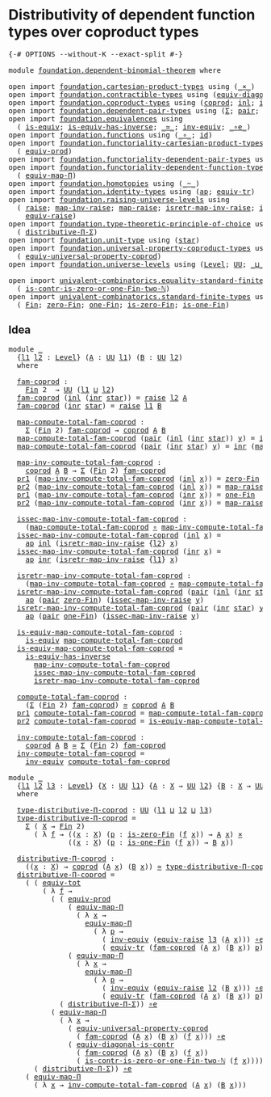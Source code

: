 # Distributivity of dependent function types over coproduct types

<pre class="Agda"><a id="76" class="Symbol">{-#</a> <a id="80" class="Keyword">OPTIONS</a> <a id="88" class="Pragma">--without-K</a> <a id="100" class="Pragma">--exact-split</a> <a id="114" class="Symbol">#-}</a>

<a id="119" class="Keyword">module</a> <a id="126" href="foundation.dependent-binomial-theorem.html" class="Module">foundation.dependent-binomial-theorem</a> <a id="164" class="Keyword">where</a>

<a id="171" class="Keyword">open</a> <a id="176" class="Keyword">import</a> <a id="183" href="foundation.cartesian-product-types.html" class="Module">foundation.cartesian-product-types</a> <a id="218" class="Keyword">using</a> <a id="224" class="Symbol">(</a><a id="225" href="foundation-core.cartesian-product-types.html#577" class="Function Operator">_×_</a><a id="228" class="Symbol">)</a>
<a id="230" class="Keyword">open</a> <a id="235" class="Keyword">import</a> <a id="242" href="foundation.contractible-types.html" class="Module">foundation.contractible-types</a> <a id="272" class="Keyword">using</a> <a id="278" class="Symbol">(</a><a id="279" href="foundation.contractible-types.html#6169" class="Function">equiv-diagonal-is-contr</a><a id="302" class="Symbol">)</a>
<a id="304" class="Keyword">open</a> <a id="309" class="Keyword">import</a> <a id="316" href="foundation.coproduct-types.html" class="Module">foundation.coproduct-types</a> <a id="343" class="Keyword">using</a> <a id="349" class="Symbol">(</a><a id="350" href="foundation.coproduct-types.html#1168" class="Datatype">coprod</a><a id="356" class="Symbol">;</a> <a id="358" href="foundation.coproduct-types.html#1239" class="InductiveConstructor">inl</a><a id="361" class="Symbol">;</a> <a id="363" href="foundation.coproduct-types.html#1262" class="InductiveConstructor">inr</a><a id="366" class="Symbol">)</a>
<a id="368" class="Keyword">open</a> <a id="373" class="Keyword">import</a> <a id="380" href="foundation.dependent-pair-types.html" class="Module">foundation.dependent-pair-types</a> <a id="412" class="Keyword">using</a> <a id="418" class="Symbol">(</a><a id="419" href="foundation-core.dependent-pair-types.html#502" class="Record">Σ</a><a id="420" class="Symbol">;</a> <a id="422" href="foundation-core.dependent-pair-types.html#575" class="InductiveConstructor">pair</a><a id="426" class="Symbol">;</a> <a id="428" href="foundation-core.dependent-pair-types.html#592" class="Field">pr1</a><a id="431" class="Symbol">;</a> <a id="433" href="foundation-core.dependent-pair-types.html#604" class="Field">pr2</a><a id="436" class="Symbol">)</a>
<a id="438" class="Keyword">open</a> <a id="443" class="Keyword">import</a> <a id="450" href="foundation.equivalences.html" class="Module">foundation.equivalences</a> <a id="474" class="Keyword">using</a>
  <a id="482" class="Symbol">(</a> <a id="484" href="foundation-core.equivalences.html#1543" class="Function">is-equiv</a><a id="492" class="Symbol">;</a> <a id="494" href="foundation-core.equivalences.html#3000" class="Function">is-equiv-has-inverse</a><a id="514" class="Symbol">;</a> <a id="516" href="foundation-core.equivalences.html#1608" class="Function Operator">_≃_</a><a id="519" class="Symbol">;</a> <a id="521" href="foundation-core.equivalences.html#5708" class="Function">inv-equiv</a><a id="530" class="Symbol">;</a> <a id="532" href="foundation-core.equivalences.html#7856" class="Function Operator">_∘e_</a><a id="536" class="Symbol">)</a>
<a id="538" class="Keyword">open</a> <a id="543" class="Keyword">import</a> <a id="550" href="foundation.functions.html" class="Module">foundation.functions</a> <a id="571" class="Keyword">using</a> <a id="577" class="Symbol">(</a><a id="578" href="foundation-core.functions.html#407" class="Function Operator">_∘_</a><a id="581" class="Symbol">;</a> <a id="583" href="foundation-core.functions.html#309" class="Function">id</a><a id="585" class="Symbol">)</a>
<a id="587" class="Keyword">open</a> <a id="592" class="Keyword">import</a> <a id="599" href="foundation.functoriality-cartesian-product-types.html" class="Module">foundation.functoriality-cartesian-product-types</a> <a id="648" class="Keyword">using</a>
  <a id="656" class="Symbol">(</a> <a id="658" href="foundation.functoriality-cartesian-product-types.html#3166" class="Function">equiv-prod</a><a id="668" class="Symbol">)</a>
<a id="670" class="Keyword">open</a> <a id="675" class="Keyword">import</a> <a id="682" href="foundation.functoriality-dependent-pair-types.html" class="Module">foundation.functoriality-dependent-pair-types</a> <a id="728" class="Keyword">using</a> <a id="734" class="Symbol">(</a><a id="735" href="foundation-core.functoriality-dependent-pair-types.html#6804" class="Function">equiv-tot</a><a id="744" class="Symbol">)</a>
<a id="746" class="Keyword">open</a> <a id="751" class="Keyword">import</a> <a id="758" href="foundation.functoriality-dependent-function-types.html" class="Module">foundation.functoriality-dependent-function-types</a> <a id="808" class="Keyword">using</a>
  <a id="816" class="Symbol">(</a> <a id="818" href="foundation-core.functoriality-dependent-function-types.html#2222" class="Function">equiv-map-Π</a><a id="829" class="Symbol">)</a>
<a id="831" class="Keyword">open</a> <a id="836" class="Keyword">import</a> <a id="843" href="foundation.homotopies.html" class="Module">foundation.homotopies</a> <a id="865" class="Keyword">using</a> <a id="871" class="Symbol">(</a><a id="872" href="foundation-core.homotopies.html#614" class="Function Operator">_~_</a><a id="875" class="Symbol">)</a>
<a id="877" class="Keyword">open</a> <a id="882" class="Keyword">import</a> <a id="889" href="foundation.identity-types.html" class="Module">foundation.identity-types</a> <a id="915" class="Keyword">using</a> <a id="921" class="Symbol">(</a><a id="922" href="foundation-core.identity-types.html#3990" class="Function">ap</a><a id="924" class="Symbol">;</a> <a id="926" href="foundation.identity-types.html#3840" class="Function">equiv-tr</a><a id="934" class="Symbol">)</a>
<a id="936" class="Keyword">open</a> <a id="941" class="Keyword">import</a> <a id="948" href="foundation.raising-universe-levels.html" class="Module">foundation.raising-universe-levels</a> <a id="983" class="Keyword">using</a>
  <a id="991" class="Symbol">(</a> <a id="993" href="foundation.raising-universe-levels.html#964" class="Datatype">raise</a><a id="998" class="Symbol">;</a> <a id="1000" href="foundation.raising-universe-levels.html#1105" class="Function">map-inv-raise</a><a id="1013" class="Symbol">;</a> <a id="1015" href="foundation.raising-universe-levels.html#1029" class="InductiveConstructor">map-raise</a><a id="1024" class="Symbol">;</a> <a id="1026" href="foundation.raising-universe-levels.html#1273" class="Function">isretr-map-inv-raise</a><a id="1046" class="Symbol">;</a> <a id="1048" href="foundation.raising-universe-levels.html#1172" class="Function">issec-map-inv-raise</a><a id="1067" class="Symbol">;</a>
    <a id="1073" href="foundation.raising-universe-levels.html#1541" class="Function">equiv-raise</a><a id="1084" class="Symbol">)</a>
<a id="1086" class="Keyword">open</a> <a id="1091" class="Keyword">import</a> <a id="1098" href="foundation.type-theoretic-principle-of-choice.html" class="Module">foundation.type-theoretic-principle-of-choice</a> <a id="1144" class="Keyword">using</a>
  <a id="1152" class="Symbol">(</a> <a id="1154" href="foundation.type-theoretic-principle-of-choice.html#4375" class="Function">distributive-Π-Σ</a><a id="1170" class="Symbol">)</a>
<a id="1172" class="Keyword">open</a> <a id="1177" class="Keyword">import</a> <a id="1184" href="foundation.unit-type.html" class="Module">foundation.unit-type</a> <a id="1205" class="Keyword">using</a> <a id="1211" class="Symbol">(</a><a id="1212" href="foundation.unit-type.html#1099" class="InductiveConstructor">star</a><a id="1216" class="Symbol">)</a>
<a id="1218" class="Keyword">open</a> <a id="1223" class="Keyword">import</a> <a id="1230" href="foundation.universal-property-coproduct-types.html" class="Module">foundation.universal-property-coproduct-types</a> <a id="1276" class="Keyword">using</a>
  <a id="1284" class="Symbol">(</a> <a id="1286" href="foundation.universal-property-coproduct-types.html#2181" class="Function">equiv-universal-property-coprod</a><a id="1317" class="Symbol">)</a>
<a id="1319" class="Keyword">open</a> <a id="1324" class="Keyword">import</a> <a id="1331" href="foundation.universe-levels.html" class="Module">foundation.universe-levels</a> <a id="1358" class="Keyword">using</a> <a id="1364" class="Symbol">(</a><a id="1365" href="Agda.Primitive.html#597" class="Postulate">Level</a><a id="1370" class="Symbol">;</a> <a id="1372" href="foundation-core.universe-levels.html#222" class="Primitive">UU</a><a id="1374" class="Symbol">;</a> <a id="1376" href="Agda.Primitive.html#810" class="Primitive Operator">_⊔_</a><a id="1379" class="Symbol">)</a>

<a id="1382" class="Keyword">open</a> <a id="1387" class="Keyword">import</a> <a id="1394" href="univalent-combinatorics.equality-standard-finite-types.html" class="Module">univalent-combinatorics.equality-standard-finite-types</a> <a id="1449" class="Keyword">using</a>
  <a id="1457" class="Symbol">(</a> <a id="1459" href="univalent-combinatorics.equality-standard-finite-types.html#4709" class="Function">is-contr-is-zero-or-one-Fin-two-ℕ</a><a id="1492" class="Symbol">)</a>
<a id="1494" class="Keyword">open</a> <a id="1499" class="Keyword">import</a> <a id="1506" href="univalent-combinatorics.standard-finite-types.html" class="Module">univalent-combinatorics.standard-finite-types</a> <a id="1552" class="Keyword">using</a>
  <a id="1560" class="Symbol">(</a> <a id="1562" href="univalent-combinatorics.standard-finite-types.html#2149" class="Function">Fin</a><a id="1565" class="Symbol">;</a> <a id="1567" href="univalent-combinatorics.standard-finite-types.html#7083" class="Function">zero-Fin</a><a id="1575" class="Symbol">;</a> <a id="1577" href="univalent-combinatorics.standard-finite-types.html#8398" class="Function">one-Fin</a><a id="1584" class="Symbol">;</a> <a id="1586" href="univalent-combinatorics.standard-finite-types.html#7184" class="Function">is-zero-Fin</a><a id="1597" class="Symbol">;</a> <a id="1599" href="univalent-combinatorics.standard-finite-types.html#8466" class="Function">is-one-Fin</a><a id="1609" class="Symbol">)</a>
</pre>
## Idea

<pre class="Agda"><a id="1633" class="Keyword">module</a> <a id="1640" href="foundation.dependent-binomial-theorem.html#1640" class="Module">_</a>
  <a id="1644" class="Symbol">{</a><a id="1645" href="foundation.dependent-binomial-theorem.html#1645" class="Bound">l1</a> <a id="1648" href="foundation.dependent-binomial-theorem.html#1648" class="Bound">l2</a> <a id="1651" class="Symbol">:</a> <a id="1653" href="Agda.Primitive.html#597" class="Postulate">Level</a><a id="1658" class="Symbol">}</a> <a id="1660" class="Symbol">(</a><a id="1661" href="foundation.dependent-binomial-theorem.html#1661" class="Bound">A</a> <a id="1663" class="Symbol">:</a> <a id="1665" href="foundation-core.universe-levels.html#222" class="Primitive">UU</a> <a id="1668" href="foundation.dependent-binomial-theorem.html#1645" class="Bound">l1</a><a id="1670" class="Symbol">)</a> <a id="1672" class="Symbol">(</a><a id="1673" href="foundation.dependent-binomial-theorem.html#1673" class="Bound">B</a> <a id="1675" class="Symbol">:</a> <a id="1677" href="foundation-core.universe-levels.html#222" class="Primitive">UU</a> <a id="1680" href="foundation.dependent-binomial-theorem.html#1648" class="Bound">l2</a><a id="1682" class="Symbol">)</a>
  <a id="1686" class="Keyword">where</a>
  
  <a id="1697" href="foundation.dependent-binomial-theorem.html#1697" class="Function">fam-coprod</a> <a id="1708" class="Symbol">:</a>
    <a id="1714" href="univalent-combinatorics.standard-finite-types.html#2149" class="Function">Fin</a> <a id="1718" class="Number">2</a>  <a id="1721" class="Symbol">→</a> <a id="1723" href="foundation-core.universe-levels.html#222" class="Primitive">UU</a> <a id="1726" class="Symbol">(</a><a id="1727" href="foundation.dependent-binomial-theorem.html#1645" class="Bound">l1</a> <a id="1730" href="Agda.Primitive.html#810" class="Primitive Operator">⊔</a> <a id="1732" href="foundation.dependent-binomial-theorem.html#1648" class="Bound">l2</a><a id="1734" class="Symbol">)</a>
  <a id="1738" href="foundation.dependent-binomial-theorem.html#1697" class="Function">fam-coprod</a> <a id="1749" class="Symbol">(</a><a id="1750" href="foundation.coproduct-types.html#1239" class="InductiveConstructor">inl</a> <a id="1754" class="Symbol">(</a><a id="1755" href="foundation.coproduct-types.html#1262" class="InductiveConstructor">inr</a> <a id="1759" href="foundation.unit-type.html#1099" class="InductiveConstructor">star</a><a id="1763" class="Symbol">))</a> <a id="1766" class="Symbol">=</a> <a id="1768" href="foundation.raising-universe-levels.html#964" class="Datatype">raise</a> <a id="1774" href="foundation.dependent-binomial-theorem.html#1648" class="Bound">l2</a> <a id="1777" href="foundation.dependent-binomial-theorem.html#1661" class="Bound">A</a>
  <a id="1781" href="foundation.dependent-binomial-theorem.html#1697" class="Function">fam-coprod</a> <a id="1792" class="Symbol">(</a><a id="1793" href="foundation.coproduct-types.html#1262" class="InductiveConstructor">inr</a> <a id="1797" href="foundation.unit-type.html#1099" class="InductiveConstructor">star</a><a id="1801" class="Symbol">)</a> <a id="1803" class="Symbol">=</a> <a id="1805" href="foundation.raising-universe-levels.html#964" class="Datatype">raise</a> <a id="1811" href="foundation.dependent-binomial-theorem.html#1645" class="Bound">l1</a> <a id="1814" href="foundation.dependent-binomial-theorem.html#1673" class="Bound">B</a>
  
  <a id="1821" href="foundation.dependent-binomial-theorem.html#1821" class="Function">map-compute-total-fam-coprod</a> <a id="1850" class="Symbol">:</a>
    <a id="1856" href="foundation-core.dependent-pair-types.html#502" class="Record">Σ</a> <a id="1858" class="Symbol">(</a><a id="1859" href="univalent-combinatorics.standard-finite-types.html#2149" class="Function">Fin</a> <a id="1863" class="Number">2</a><a id="1864" class="Symbol">)</a> <a id="1866" href="foundation.dependent-binomial-theorem.html#1697" class="Function">fam-coprod</a> <a id="1877" class="Symbol">→</a> <a id="1879" href="foundation.coproduct-types.html#1168" class="Datatype">coprod</a> <a id="1886" href="foundation.dependent-binomial-theorem.html#1661" class="Bound">A</a> <a id="1888" href="foundation.dependent-binomial-theorem.html#1673" class="Bound">B</a>
  <a id="1892" href="foundation.dependent-binomial-theorem.html#1821" class="Function">map-compute-total-fam-coprod</a> <a id="1921" class="Symbol">(</a><a id="1922" href="foundation-core.dependent-pair-types.html#575" class="InductiveConstructor">pair</a> <a id="1927" class="Symbol">(</a><a id="1928" href="foundation.coproduct-types.html#1239" class="InductiveConstructor">inl</a> <a id="1932" class="Symbol">(</a><a id="1933" href="foundation.coproduct-types.html#1262" class="InductiveConstructor">inr</a> <a id="1937" href="foundation.unit-type.html#1099" class="InductiveConstructor">star</a><a id="1941" class="Symbol">))</a> <a id="1944" href="foundation.dependent-binomial-theorem.html#1944" class="Bound">y</a><a id="1945" class="Symbol">)</a> <a id="1947" class="Symbol">=</a> <a id="1949" href="foundation.coproduct-types.html#1239" class="InductiveConstructor">inl</a> <a id="1953" class="Symbol">(</a><a id="1954" href="foundation.raising-universe-levels.html#1105" class="Function">map-inv-raise</a> <a id="1968" href="foundation.dependent-binomial-theorem.html#1944" class="Bound">y</a><a id="1969" class="Symbol">)</a>
  <a id="1973" href="foundation.dependent-binomial-theorem.html#1821" class="Function">map-compute-total-fam-coprod</a> <a id="2002" class="Symbol">(</a><a id="2003" href="foundation-core.dependent-pair-types.html#575" class="InductiveConstructor">pair</a> <a id="2008" class="Symbol">(</a><a id="2009" href="foundation.coproduct-types.html#1262" class="InductiveConstructor">inr</a> <a id="2013" href="foundation.unit-type.html#1099" class="InductiveConstructor">star</a><a id="2017" class="Symbol">)</a> <a id="2019" href="foundation.dependent-binomial-theorem.html#2019" class="Bound">y</a><a id="2020" class="Symbol">)</a> <a id="2022" class="Symbol">=</a> <a id="2024" href="foundation.coproduct-types.html#1262" class="InductiveConstructor">inr</a> <a id="2028" class="Symbol">(</a><a id="2029" href="foundation.raising-universe-levels.html#1105" class="Function">map-inv-raise</a> <a id="2043" href="foundation.dependent-binomial-theorem.html#2019" class="Bound">y</a><a id="2044" class="Symbol">)</a>

  <a id="2049" href="foundation.dependent-binomial-theorem.html#2049" class="Function">map-inv-compute-total-fam-coprod</a> <a id="2082" class="Symbol">:</a>
    <a id="2088" href="foundation.coproduct-types.html#1168" class="Datatype">coprod</a> <a id="2095" href="foundation.dependent-binomial-theorem.html#1661" class="Bound">A</a> <a id="2097" href="foundation.dependent-binomial-theorem.html#1673" class="Bound">B</a> <a id="2099" class="Symbol">→</a> <a id="2101" href="foundation-core.dependent-pair-types.html#502" class="Record">Σ</a> <a id="2103" class="Symbol">(</a><a id="2104" href="univalent-combinatorics.standard-finite-types.html#2149" class="Function">Fin</a> <a id="2108" class="Number">2</a><a id="2109" class="Symbol">)</a> <a id="2111" href="foundation.dependent-binomial-theorem.html#1697" class="Function">fam-coprod</a>
  <a id="2124" href="foundation-core.dependent-pair-types.html#592" class="Field">pr1</a> <a id="2128" class="Symbol">(</a><a id="2129" href="foundation.dependent-binomial-theorem.html#2049" class="Function">map-inv-compute-total-fam-coprod</a> <a id="2162" class="Symbol">(</a><a id="2163" href="foundation.coproduct-types.html#1239" class="InductiveConstructor">inl</a> <a id="2167" href="foundation.dependent-binomial-theorem.html#2167" class="Bound">x</a><a id="2168" class="Symbol">))</a> <a id="2171" class="Symbol">=</a> <a id="2173" href="univalent-combinatorics.standard-finite-types.html#7083" class="Function">zero-Fin</a>
  <a id="2184" href="foundation-core.dependent-pair-types.html#604" class="Field">pr2</a> <a id="2188" class="Symbol">(</a><a id="2189" href="foundation.dependent-binomial-theorem.html#2049" class="Function">map-inv-compute-total-fam-coprod</a> <a id="2222" class="Symbol">(</a><a id="2223" href="foundation.coproduct-types.html#1239" class="InductiveConstructor">inl</a> <a id="2227" href="foundation.dependent-binomial-theorem.html#2227" class="Bound">x</a><a id="2228" class="Symbol">))</a> <a id="2231" class="Symbol">=</a> <a id="2233" href="foundation.raising-universe-levels.html#1029" class="InductiveConstructor">map-raise</a> <a id="2243" href="foundation.dependent-binomial-theorem.html#2227" class="Bound">x</a>
  <a id="2247" href="foundation-core.dependent-pair-types.html#592" class="Field">pr1</a> <a id="2251" class="Symbol">(</a><a id="2252" href="foundation.dependent-binomial-theorem.html#2049" class="Function">map-inv-compute-total-fam-coprod</a> <a id="2285" class="Symbol">(</a><a id="2286" href="foundation.coproduct-types.html#1262" class="InductiveConstructor">inr</a> <a id="2290" href="foundation.dependent-binomial-theorem.html#2290" class="Bound">x</a><a id="2291" class="Symbol">))</a> <a id="2294" class="Symbol">=</a> <a id="2296" href="univalent-combinatorics.standard-finite-types.html#8398" class="Function">one-Fin</a>
  <a id="2306" href="foundation-core.dependent-pair-types.html#604" class="Field">pr2</a> <a id="2310" class="Symbol">(</a><a id="2311" href="foundation.dependent-binomial-theorem.html#2049" class="Function">map-inv-compute-total-fam-coprod</a> <a id="2344" class="Symbol">(</a><a id="2345" href="foundation.coproduct-types.html#1262" class="InductiveConstructor">inr</a> <a id="2349" href="foundation.dependent-binomial-theorem.html#2349" class="Bound">x</a><a id="2350" class="Symbol">))</a> <a id="2353" class="Symbol">=</a> <a id="2355" href="foundation.raising-universe-levels.html#1029" class="InductiveConstructor">map-raise</a> <a id="2365" href="foundation.dependent-binomial-theorem.html#2349" class="Bound">x</a>

  <a id="2370" href="foundation.dependent-binomial-theorem.html#2370" class="Function">issec-map-inv-compute-total-fam-coprod</a> <a id="2409" class="Symbol">:</a>
    <a id="2415" class="Symbol">(</a><a id="2416" href="foundation.dependent-binomial-theorem.html#1821" class="Function">map-compute-total-fam-coprod</a> <a id="2445" href="foundation-core.functions.html#407" class="Function Operator">∘</a> <a id="2447" href="foundation.dependent-binomial-theorem.html#2049" class="Function">map-inv-compute-total-fam-coprod</a><a id="2479" class="Symbol">)</a> <a id="2481" href="foundation-core.homotopies.html#614" class="Function Operator">~</a> <a id="2483" href="foundation-core.functions.html#309" class="Function">id</a>
  <a id="2488" href="foundation.dependent-binomial-theorem.html#2370" class="Function">issec-map-inv-compute-total-fam-coprod</a> <a id="2527" class="Symbol">(</a><a id="2528" href="foundation.coproduct-types.html#1239" class="InductiveConstructor">inl</a> <a id="2532" href="foundation.dependent-binomial-theorem.html#2532" class="Bound">x</a><a id="2533" class="Symbol">)</a> <a id="2535" class="Symbol">=</a>
    <a id="2541" href="foundation-core.identity-types.html#3990" class="Function">ap</a> <a id="2544" href="foundation.coproduct-types.html#1239" class="InductiveConstructor">inl</a> <a id="2548" class="Symbol">(</a><a id="2549" href="foundation.raising-universe-levels.html#1273" class="Function">isretr-map-inv-raise</a> <a id="2570" class="Symbol">{</a><a id="2571" href="foundation.dependent-binomial-theorem.html#1648" class="Bound">l2</a><a id="2573" class="Symbol">}</a> <a id="2575" href="foundation.dependent-binomial-theorem.html#2532" class="Bound">x</a><a id="2576" class="Symbol">)</a>
  <a id="2580" href="foundation.dependent-binomial-theorem.html#2370" class="Function">issec-map-inv-compute-total-fam-coprod</a> <a id="2619" class="Symbol">(</a><a id="2620" href="foundation.coproduct-types.html#1262" class="InductiveConstructor">inr</a> <a id="2624" href="foundation.dependent-binomial-theorem.html#2624" class="Bound">x</a><a id="2625" class="Symbol">)</a> <a id="2627" class="Symbol">=</a>
    <a id="2633" href="foundation-core.identity-types.html#3990" class="Function">ap</a> <a id="2636" href="foundation.coproduct-types.html#1262" class="InductiveConstructor">inr</a> <a id="2640" class="Symbol">(</a><a id="2641" href="foundation.raising-universe-levels.html#1273" class="Function">isretr-map-inv-raise</a> <a id="2662" class="Symbol">{</a><a id="2663" href="foundation.dependent-binomial-theorem.html#1645" class="Bound">l1</a><a id="2665" class="Symbol">}</a> <a id="2667" href="foundation.dependent-binomial-theorem.html#2624" class="Bound">x</a><a id="2668" class="Symbol">)</a>

  <a id="2673" href="foundation.dependent-binomial-theorem.html#2673" class="Function">isretr-map-inv-compute-total-fam-coprod</a> <a id="2713" class="Symbol">:</a>
    <a id="2719" class="Symbol">(</a><a id="2720" href="foundation.dependent-binomial-theorem.html#2049" class="Function">map-inv-compute-total-fam-coprod</a> <a id="2753" href="foundation-core.functions.html#407" class="Function Operator">∘</a> <a id="2755" href="foundation.dependent-binomial-theorem.html#1821" class="Function">map-compute-total-fam-coprod</a><a id="2783" class="Symbol">)</a> <a id="2785" href="foundation-core.homotopies.html#614" class="Function Operator">~</a> <a id="2787" href="foundation-core.functions.html#309" class="Function">id</a>
  <a id="2792" href="foundation.dependent-binomial-theorem.html#2673" class="Function">isretr-map-inv-compute-total-fam-coprod</a> <a id="2832" class="Symbol">(</a><a id="2833" href="foundation-core.dependent-pair-types.html#575" class="InductiveConstructor">pair</a> <a id="2838" class="Symbol">(</a><a id="2839" href="foundation.coproduct-types.html#1239" class="InductiveConstructor">inl</a> <a id="2843" class="Symbol">(</a><a id="2844" href="foundation.coproduct-types.html#1262" class="InductiveConstructor">inr</a> <a id="2848" href="foundation.unit-type.html#1099" class="InductiveConstructor">star</a><a id="2852" class="Symbol">))</a> <a id="2855" href="foundation.dependent-binomial-theorem.html#2855" class="Bound">y</a><a id="2856" class="Symbol">)</a> <a id="2858" class="Symbol">=</a>
    <a id="2864" href="foundation-core.identity-types.html#3990" class="Function">ap</a> <a id="2867" class="Symbol">(</a><a id="2868" href="foundation-core.dependent-pair-types.html#575" class="InductiveConstructor">pair</a> <a id="2873" href="univalent-combinatorics.standard-finite-types.html#7083" class="Function">zero-Fin</a><a id="2881" class="Symbol">)</a> <a id="2883" class="Symbol">(</a><a id="2884" href="foundation.raising-universe-levels.html#1172" class="Function">issec-map-inv-raise</a> <a id="2904" href="foundation.dependent-binomial-theorem.html#2855" class="Bound">y</a><a id="2905" class="Symbol">)</a>
  <a id="2909" href="foundation.dependent-binomial-theorem.html#2673" class="Function">isretr-map-inv-compute-total-fam-coprod</a> <a id="2949" class="Symbol">(</a><a id="2950" href="foundation-core.dependent-pair-types.html#575" class="InductiveConstructor">pair</a> <a id="2955" class="Symbol">(</a><a id="2956" href="foundation.coproduct-types.html#1262" class="InductiveConstructor">inr</a> <a id="2960" href="foundation.unit-type.html#1099" class="InductiveConstructor">star</a><a id="2964" class="Symbol">)</a> <a id="2966" href="foundation.dependent-binomial-theorem.html#2966" class="Bound">y</a><a id="2967" class="Symbol">)</a> <a id="2969" class="Symbol">=</a>
    <a id="2975" href="foundation-core.identity-types.html#3990" class="Function">ap</a> <a id="2978" class="Symbol">(</a><a id="2979" href="foundation-core.dependent-pair-types.html#575" class="InductiveConstructor">pair</a> <a id="2984" href="univalent-combinatorics.standard-finite-types.html#8398" class="Function">one-Fin</a><a id="2991" class="Symbol">)</a> <a id="2993" class="Symbol">(</a><a id="2994" href="foundation.raising-universe-levels.html#1172" class="Function">issec-map-inv-raise</a> <a id="3014" href="foundation.dependent-binomial-theorem.html#2966" class="Bound">y</a><a id="3015" class="Symbol">)</a>

  <a id="3020" href="foundation.dependent-binomial-theorem.html#3020" class="Function">is-equiv-map-compute-total-fam-coprod</a> <a id="3058" class="Symbol">:</a>
    <a id="3064" href="foundation-core.equivalences.html#1543" class="Function">is-equiv</a> <a id="3073" href="foundation.dependent-binomial-theorem.html#1821" class="Function">map-compute-total-fam-coprod</a>
  <a id="3104" href="foundation.dependent-binomial-theorem.html#3020" class="Function">is-equiv-map-compute-total-fam-coprod</a> <a id="3142" class="Symbol">=</a>
    <a id="3148" href="foundation-core.equivalences.html#3000" class="Function">is-equiv-has-inverse</a>
      <a id="3175" href="foundation.dependent-binomial-theorem.html#2049" class="Function">map-inv-compute-total-fam-coprod</a>
      <a id="3214" href="foundation.dependent-binomial-theorem.html#2370" class="Function">issec-map-inv-compute-total-fam-coprod</a>
      <a id="3259" href="foundation.dependent-binomial-theorem.html#2673" class="Function">isretr-map-inv-compute-total-fam-coprod</a>
  
  <a id="3304" href="foundation.dependent-binomial-theorem.html#3304" class="Function">compute-total-fam-coprod</a> <a id="3329" class="Symbol">:</a>
    <a id="3335" class="Symbol">(</a><a id="3336" href="foundation-core.dependent-pair-types.html#502" class="Record">Σ</a> <a id="3338" class="Symbol">(</a><a id="3339" href="univalent-combinatorics.standard-finite-types.html#2149" class="Function">Fin</a> <a id="3343" class="Number">2</a><a id="3344" class="Symbol">)</a> <a id="3346" href="foundation.dependent-binomial-theorem.html#1697" class="Function">fam-coprod</a><a id="3356" class="Symbol">)</a> <a id="3358" href="foundation-core.equivalences.html#1608" class="Function Operator">≃</a> <a id="3360" href="foundation.coproduct-types.html#1168" class="Datatype">coprod</a> <a id="3367" href="foundation.dependent-binomial-theorem.html#1661" class="Bound">A</a> <a id="3369" href="foundation.dependent-binomial-theorem.html#1673" class="Bound">B</a>
  <a id="3373" href="foundation-core.dependent-pair-types.html#592" class="Field">pr1</a> <a id="3377" href="foundation.dependent-binomial-theorem.html#3304" class="Function">compute-total-fam-coprod</a> <a id="3402" class="Symbol">=</a> <a id="3404" href="foundation.dependent-binomial-theorem.html#1821" class="Function">map-compute-total-fam-coprod</a>
  <a id="3435" href="foundation-core.dependent-pair-types.html#604" class="Field">pr2</a> <a id="3439" href="foundation.dependent-binomial-theorem.html#3304" class="Function">compute-total-fam-coprod</a> <a id="3464" class="Symbol">=</a> <a id="3466" href="foundation.dependent-binomial-theorem.html#3020" class="Function">is-equiv-map-compute-total-fam-coprod</a>

  <a id="3507" href="foundation.dependent-binomial-theorem.html#3507" class="Function">inv-compute-total-fam-coprod</a> <a id="3536" class="Symbol">:</a>
    <a id="3542" href="foundation.coproduct-types.html#1168" class="Datatype">coprod</a> <a id="3549" href="foundation.dependent-binomial-theorem.html#1661" class="Bound">A</a> <a id="3551" href="foundation.dependent-binomial-theorem.html#1673" class="Bound">B</a> <a id="3553" href="foundation-core.equivalences.html#1608" class="Function Operator">≃</a> <a id="3555" href="foundation-core.dependent-pair-types.html#502" class="Record">Σ</a> <a id="3557" class="Symbol">(</a><a id="3558" href="univalent-combinatorics.standard-finite-types.html#2149" class="Function">Fin</a> <a id="3562" class="Number">2</a><a id="3563" class="Symbol">)</a> <a id="3565" href="foundation.dependent-binomial-theorem.html#1697" class="Function">fam-coprod</a>
  <a id="3578" href="foundation.dependent-binomial-theorem.html#3507" class="Function">inv-compute-total-fam-coprod</a> <a id="3607" class="Symbol">=</a>
    <a id="3613" href="foundation-core.equivalences.html#5708" class="Function">inv-equiv</a> <a id="3623" href="foundation.dependent-binomial-theorem.html#3304" class="Function">compute-total-fam-coprod</a>
  
<a id="3651" class="Keyword">module</a> <a id="3658" href="foundation.dependent-binomial-theorem.html#3658" class="Module">_</a>
  <a id="3662" class="Symbol">{</a><a id="3663" href="foundation.dependent-binomial-theorem.html#3663" class="Bound">l1</a> <a id="3666" href="foundation.dependent-binomial-theorem.html#3666" class="Bound">l2</a> <a id="3669" href="foundation.dependent-binomial-theorem.html#3669" class="Bound">l3</a> <a id="3672" class="Symbol">:</a> <a id="3674" href="Agda.Primitive.html#597" class="Postulate">Level</a><a id="3679" class="Symbol">}</a> <a id="3681" class="Symbol">{</a><a id="3682" href="foundation.dependent-binomial-theorem.html#3682" class="Bound">X</a> <a id="3684" class="Symbol">:</a> <a id="3686" href="foundation-core.universe-levels.html#222" class="Primitive">UU</a> <a id="3689" href="foundation.dependent-binomial-theorem.html#3663" class="Bound">l1</a><a id="3691" class="Symbol">}</a> <a id="3693" class="Symbol">{</a><a id="3694" href="foundation.dependent-binomial-theorem.html#3694" class="Bound">A</a> <a id="3696" class="Symbol">:</a> <a id="3698" href="foundation.dependent-binomial-theorem.html#3682" class="Bound">X</a> <a id="3700" class="Symbol">→</a> <a id="3702" href="foundation-core.universe-levels.html#222" class="Primitive">UU</a> <a id="3705" href="foundation.dependent-binomial-theorem.html#3666" class="Bound">l2</a><a id="3707" class="Symbol">}</a> <a id="3709" class="Symbol">{</a><a id="3710" href="foundation.dependent-binomial-theorem.html#3710" class="Bound">B</a> <a id="3712" class="Symbol">:</a> <a id="3714" href="foundation.dependent-binomial-theorem.html#3682" class="Bound">X</a> <a id="3716" class="Symbol">→</a> <a id="3718" href="foundation-core.universe-levels.html#222" class="Primitive">UU</a> <a id="3721" href="foundation.dependent-binomial-theorem.html#3669" class="Bound">l3</a><a id="3723" class="Symbol">}</a>
  <a id="3727" class="Keyword">where</a>

  <a id="3736" href="foundation.dependent-binomial-theorem.html#3736" class="Function">type-distributive-Π-coprod</a> <a id="3763" class="Symbol">:</a> <a id="3765" href="foundation-core.universe-levels.html#222" class="Primitive">UU</a> <a id="3768" class="Symbol">(</a><a id="3769" href="foundation.dependent-binomial-theorem.html#3663" class="Bound">l1</a> <a id="3772" href="Agda.Primitive.html#810" class="Primitive Operator">⊔</a> <a id="3774" href="foundation.dependent-binomial-theorem.html#3666" class="Bound">l2</a> <a id="3777" href="Agda.Primitive.html#810" class="Primitive Operator">⊔</a> <a id="3779" href="foundation.dependent-binomial-theorem.html#3669" class="Bound">l3</a><a id="3781" class="Symbol">)</a>
  <a id="3785" href="foundation.dependent-binomial-theorem.html#3736" class="Function">type-distributive-Π-coprod</a> <a id="3812" class="Symbol">=</a>
    <a id="3818" href="foundation-core.dependent-pair-types.html#502" class="Record">Σ</a> <a id="3820" class="Symbol">(</a> <a id="3822" href="foundation.dependent-binomial-theorem.html#3682" class="Bound">X</a> <a id="3824" class="Symbol">→</a> <a id="3826" href="univalent-combinatorics.standard-finite-types.html#2149" class="Function">Fin</a> <a id="3830" class="Number">2</a><a id="3831" class="Symbol">)</a>
      <a id="3839" class="Symbol">(</a> <a id="3841" class="Symbol">λ</a> <a id="3843" href="foundation.dependent-binomial-theorem.html#3843" class="Bound">f</a> <a id="3845" class="Symbol">→</a> <a id="3847" class="Symbol">((</a><a id="3849" href="foundation.dependent-binomial-theorem.html#3849" class="Bound">x</a> <a id="3851" class="Symbol">:</a> <a id="3853" href="foundation.dependent-binomial-theorem.html#3682" class="Bound">X</a><a id="3854" class="Symbol">)</a> <a id="3856" class="Symbol">(</a><a id="3857" href="foundation.dependent-binomial-theorem.html#3857" class="Bound">p</a> <a id="3859" class="Symbol">:</a> <a id="3861" href="univalent-combinatorics.standard-finite-types.html#7184" class="Function">is-zero-Fin</a> <a id="3873" class="Symbol">(</a><a id="3874" href="foundation.dependent-binomial-theorem.html#3843" class="Bound">f</a> <a id="3876" href="foundation.dependent-binomial-theorem.html#3849" class="Bound">x</a><a id="3877" class="Symbol">))</a> <a id="3880" class="Symbol">→</a> <a id="3882" href="foundation.dependent-binomial-theorem.html#3694" class="Bound">A</a> <a id="3884" href="foundation.dependent-binomial-theorem.html#3849" class="Bound">x</a><a id="3885" class="Symbol">)</a> <a id="3887" href="foundation-core.cartesian-product-types.html#577" class="Function Operator">×</a>
              <a id="3903" class="Symbol">((</a><a id="3905" href="foundation.dependent-binomial-theorem.html#3905" class="Bound">x</a> <a id="3907" class="Symbol">:</a> <a id="3909" href="foundation.dependent-binomial-theorem.html#3682" class="Bound">X</a><a id="3910" class="Symbol">)</a> <a id="3912" class="Symbol">(</a><a id="3913" href="foundation.dependent-binomial-theorem.html#3913" class="Bound">p</a> <a id="3915" class="Symbol">:</a> <a id="3917" href="univalent-combinatorics.standard-finite-types.html#8466" class="Function">is-one-Fin</a> <a id="3928" class="Symbol">(</a><a id="3929" href="foundation.dependent-binomial-theorem.html#3843" class="Bound">f</a> <a id="3931" href="foundation.dependent-binomial-theorem.html#3905" class="Bound">x</a><a id="3932" class="Symbol">))</a> <a id="3935" class="Symbol">→</a> <a id="3937" href="foundation.dependent-binomial-theorem.html#3710" class="Bound">B</a> <a id="3939" href="foundation.dependent-binomial-theorem.html#3905" class="Bound">x</a><a id="3940" class="Symbol">))</a>

  <a id="3946" href="foundation.dependent-binomial-theorem.html#3946" class="Function">distributive-Π-coprod</a> <a id="3968" class="Symbol">:</a>
    <a id="3974" class="Symbol">((</a><a id="3976" href="foundation.dependent-binomial-theorem.html#3976" class="Bound">x</a> <a id="3978" class="Symbol">:</a> <a id="3980" href="foundation.dependent-binomial-theorem.html#3682" class="Bound">X</a><a id="3981" class="Symbol">)</a> <a id="3983" class="Symbol">→</a> <a id="3985" href="foundation.coproduct-types.html#1168" class="Datatype">coprod</a> <a id="3992" class="Symbol">(</a><a id="3993" href="foundation.dependent-binomial-theorem.html#3694" class="Bound">A</a> <a id="3995" href="foundation.dependent-binomial-theorem.html#3976" class="Bound">x</a><a id="3996" class="Symbol">)</a> <a id="3998" class="Symbol">(</a><a id="3999" href="foundation.dependent-binomial-theorem.html#3710" class="Bound">B</a> <a id="4001" href="foundation.dependent-binomial-theorem.html#3976" class="Bound">x</a><a id="4002" class="Symbol">))</a> <a id="4005" href="foundation-core.equivalences.html#1608" class="Function Operator">≃</a> <a id="4007" href="foundation.dependent-binomial-theorem.html#3736" class="Function">type-distributive-Π-coprod</a>
  <a id="4036" href="foundation.dependent-binomial-theorem.html#3946" class="Function">distributive-Π-coprod</a> <a id="4058" class="Symbol">=</a>
    <a id="4064" class="Symbol">(</a> <a id="4066" class="Symbol">(</a> <a id="4068" href="foundation-core.functoriality-dependent-pair-types.html#6804" class="Function">equiv-tot</a>
        <a id="4086" class="Symbol">(</a> <a id="4088" class="Symbol">λ</a> <a id="4090" href="foundation.dependent-binomial-theorem.html#4090" class="Bound">f</a> <a id="4092" class="Symbol">→</a>
          <a id="4104" class="Symbol">(</a> <a id="4106" class="Symbol">(</a> <a id="4108" href="foundation.functoriality-cartesian-product-types.html#3166" class="Function">equiv-prod</a>
              <a id="4133" class="Symbol">(</a> <a id="4135" href="foundation-core.functoriality-dependent-function-types.html#2222" class="Function">equiv-map-Π</a>
                <a id="4163" class="Symbol">(</a> <a id="4165" class="Symbol">λ</a> <a id="4167" href="foundation.dependent-binomial-theorem.html#4167" class="Bound">x</a> <a id="4169" class="Symbol">→</a>
                  <a id="4189" href="foundation-core.functoriality-dependent-function-types.html#2222" class="Function">equiv-map-Π</a>
                    <a id="4221" class="Symbol">(</a> <a id="4223" class="Symbol">λ</a> <a id="4225" href="foundation.dependent-binomial-theorem.html#4225" class="Bound">p</a> <a id="4227" class="Symbol">→</a>
                      <a id="4251" class="Symbol">(</a> <a id="4253" href="foundation-core.equivalences.html#5708" class="Function">inv-equiv</a> <a id="4263" class="Symbol">(</a><a id="4264" href="foundation.raising-universe-levels.html#1541" class="Function">equiv-raise</a> <a id="4276" href="foundation.dependent-binomial-theorem.html#3669" class="Bound">l3</a> <a id="4279" class="Symbol">(</a><a id="4280" href="foundation.dependent-binomial-theorem.html#3694" class="Bound">A</a> <a id="4282" href="foundation.dependent-binomial-theorem.html#4167" class="Bound">x</a><a id="4283" class="Symbol">)))</a> <a id="4287" href="foundation-core.equivalences.html#7856" class="Function Operator">∘e</a>
                      <a id="4312" class="Symbol">(</a> <a id="4314" href="foundation.identity-types.html#3840" class="Function">equiv-tr</a> <a id="4323" class="Symbol">(</a><a id="4324" href="foundation.dependent-binomial-theorem.html#1697" class="Function">fam-coprod</a> <a id="4335" class="Symbol">(</a><a id="4336" href="foundation.dependent-binomial-theorem.html#3694" class="Bound">A</a> <a id="4338" href="foundation.dependent-binomial-theorem.html#4167" class="Bound">x</a><a id="4339" class="Symbol">)</a> <a id="4341" class="Symbol">(</a><a id="4342" href="foundation.dependent-binomial-theorem.html#3710" class="Bound">B</a> <a id="4344" href="foundation.dependent-binomial-theorem.html#4167" class="Bound">x</a><a id="4345" class="Symbol">))</a> <a id="4348" href="foundation.dependent-binomial-theorem.html#4225" class="Bound">p</a><a id="4349" class="Symbol">))))</a>
              <a id="4368" class="Symbol">(</a> <a id="4370" href="foundation-core.functoriality-dependent-function-types.html#2222" class="Function">equiv-map-Π</a>
                <a id="4398" class="Symbol">(</a> <a id="4400" class="Symbol">λ</a> <a id="4402" href="foundation.dependent-binomial-theorem.html#4402" class="Bound">x</a> <a id="4404" class="Symbol">→</a>
                  <a id="4424" href="foundation-core.functoriality-dependent-function-types.html#2222" class="Function">equiv-map-Π</a>
                    <a id="4456" class="Symbol">(</a> <a id="4458" class="Symbol">λ</a> <a id="4460" href="foundation.dependent-binomial-theorem.html#4460" class="Bound">p</a> <a id="4462" class="Symbol">→</a>
                      <a id="4486" class="Symbol">(</a> <a id="4488" href="foundation-core.equivalences.html#5708" class="Function">inv-equiv</a> <a id="4498" class="Symbol">(</a><a id="4499" href="foundation.raising-universe-levels.html#1541" class="Function">equiv-raise</a> <a id="4511" href="foundation.dependent-binomial-theorem.html#3666" class="Bound">l2</a> <a id="4514" class="Symbol">(</a><a id="4515" href="foundation.dependent-binomial-theorem.html#3710" class="Bound">B</a> <a id="4517" href="foundation.dependent-binomial-theorem.html#4402" class="Bound">x</a><a id="4518" class="Symbol">)))</a> <a id="4522" href="foundation-core.equivalences.html#7856" class="Function Operator">∘e</a>
                      <a id="4547" class="Symbol">(</a> <a id="4549" href="foundation.identity-types.html#3840" class="Function">equiv-tr</a> <a id="4558" class="Symbol">(</a><a id="4559" href="foundation.dependent-binomial-theorem.html#1697" class="Function">fam-coprod</a> <a id="4570" class="Symbol">(</a><a id="4571" href="foundation.dependent-binomial-theorem.html#3694" class="Bound">A</a> <a id="4573" href="foundation.dependent-binomial-theorem.html#4402" class="Bound">x</a><a id="4574" class="Symbol">)</a> <a id="4576" class="Symbol">(</a><a id="4577" href="foundation.dependent-binomial-theorem.html#3710" class="Bound">B</a> <a id="4579" href="foundation.dependent-binomial-theorem.html#4402" class="Bound">x</a><a id="4580" class="Symbol">))</a> <a id="4583" href="foundation.dependent-binomial-theorem.html#4460" class="Bound">p</a><a id="4584" class="Symbol">)))))</a> <a id="4590" href="foundation-core.equivalences.html#7856" class="Function Operator">∘e</a>
            <a id="4605" class="Symbol">(</a> <a id="4607" href="foundation.type-theoretic-principle-of-choice.html#4375" class="Function">distributive-Π-Σ</a><a id="4623" class="Symbol">))</a> <a id="4626" href="foundation-core.equivalences.html#7856" class="Function Operator">∘e</a>
          <a id="4639" class="Symbol">(</a> <a id="4641" href="foundation-core.functoriality-dependent-function-types.html#2222" class="Function">equiv-map-Π</a>
            <a id="4665" class="Symbol">(</a> <a id="4667" class="Symbol">λ</a> <a id="4669" href="foundation.dependent-binomial-theorem.html#4669" class="Bound">x</a> <a id="4671" class="Symbol">→</a>
              <a id="4687" class="Symbol">(</a> <a id="4689" href="foundation.universal-property-coproduct-types.html#2181" class="Function">equiv-universal-property-coprod</a>
                <a id="4737" class="Symbol">(</a> <a id="4739" href="foundation.dependent-binomial-theorem.html#1697" class="Function">fam-coprod</a> <a id="4750" class="Symbol">(</a><a id="4751" href="foundation.dependent-binomial-theorem.html#3694" class="Bound">A</a> <a id="4753" href="foundation.dependent-binomial-theorem.html#4669" class="Bound">x</a><a id="4754" class="Symbol">)</a> <a id="4756" class="Symbol">(</a><a id="4757" href="foundation.dependent-binomial-theorem.html#3710" class="Bound">B</a> <a id="4759" href="foundation.dependent-binomial-theorem.html#4669" class="Bound">x</a><a id="4760" class="Symbol">)</a> <a id="4762" class="Symbol">(</a><a id="4763" href="foundation.dependent-binomial-theorem.html#4090" class="Bound">f</a> <a id="4765" href="foundation.dependent-binomial-theorem.html#4669" class="Bound">x</a><a id="4766" class="Symbol">)))</a> <a id="4770" href="foundation-core.equivalences.html#7856" class="Function Operator">∘e</a>
              <a id="4787" class="Symbol">(</a> <a id="4789" href="foundation.contractible-types.html#6169" class="Function">equiv-diagonal-is-contr</a>
                <a id="4829" class="Symbol">(</a> <a id="4831" href="foundation.dependent-binomial-theorem.html#1697" class="Function">fam-coprod</a> <a id="4842" class="Symbol">(</a><a id="4843" href="foundation.dependent-binomial-theorem.html#3694" class="Bound">A</a> <a id="4845" href="foundation.dependent-binomial-theorem.html#4669" class="Bound">x</a><a id="4846" class="Symbol">)</a> <a id="4848" class="Symbol">(</a><a id="4849" href="foundation.dependent-binomial-theorem.html#3710" class="Bound">B</a> <a id="4851" href="foundation.dependent-binomial-theorem.html#4669" class="Bound">x</a><a id="4852" class="Symbol">)</a> <a id="4854" class="Symbol">(</a><a id="4855" href="foundation.dependent-binomial-theorem.html#4090" class="Bound">f</a> <a id="4857" href="foundation.dependent-binomial-theorem.html#4669" class="Bound">x</a><a id="4858" class="Symbol">))</a>
                <a id="4877" class="Symbol">(</a> <a id="4879" href="univalent-combinatorics.equality-standard-finite-types.html#4709" class="Function">is-contr-is-zero-or-one-Fin-two-ℕ</a> <a id="4913" class="Symbol">(</a><a id="4914" href="foundation.dependent-binomial-theorem.html#4090" class="Bound">f</a> <a id="4916" href="foundation.dependent-binomial-theorem.html#4669" class="Bound">x</a><a id="4917" class="Symbol">)))))))</a> <a id="4925" href="foundation-core.equivalences.html#7856" class="Function Operator">∘e</a>
      <a id="4934" class="Symbol">(</a> <a id="4936" href="foundation.type-theoretic-principle-of-choice.html#4375" class="Function">distributive-Π-Σ</a><a id="4952" class="Symbol">))</a> <a id="4955" href="foundation-core.equivalences.html#7856" class="Function Operator">∘e</a>
    <a id="4962" class="Symbol">(</a> <a id="4964" href="foundation-core.functoriality-dependent-function-types.html#2222" class="Function">equiv-map-Π</a>
      <a id="4982" class="Symbol">(</a> <a id="4984" class="Symbol">λ</a> <a id="4986" href="foundation.dependent-binomial-theorem.html#4986" class="Bound">x</a> <a id="4988" class="Symbol">→</a> <a id="4990" href="foundation.dependent-binomial-theorem.html#3507" class="Function">inv-compute-total-fam-coprod</a> <a id="5019" class="Symbol">(</a><a id="5020" href="foundation.dependent-binomial-theorem.html#3694" class="Bound">A</a> <a id="5022" href="foundation.dependent-binomial-theorem.html#4986" class="Bound">x</a><a id="5023" class="Symbol">)</a> <a id="5025" class="Symbol">(</a><a id="5026" href="foundation.dependent-binomial-theorem.html#3710" class="Bound">B</a> <a id="5028" href="foundation.dependent-binomial-theorem.html#4986" class="Bound">x</a><a id="5029" class="Symbol">)))</a>
</pre>  
